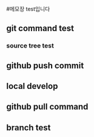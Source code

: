 #메모장 test입니다
## git command test
### source tree test
## github push commit
## local develop
## github pull command
## branch test

